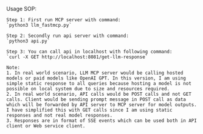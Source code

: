 Usage SOP:

    Step 1: First run MCP server with command:
    `python3 llm_fastmcp.py`
    
    Step 2: Secondly run api server with command:
    `python3 api.py`
    
    Step 3: You can call api in localhost with following command:
    `curl -X GET http://localhost:8081/get-llm-response`
    
    Note:
    1. In real world scenario, LLM MCP server would be calling hosted models or paid models like OpenAI GPT. In this version, I am using simple static response to all queries because hosting a model is not possible on local system due to size and resources required.
    2. In real world scenario, API calls would be POST calls and not GET calls. Client would be sending prompt message in POST call as data which will be forwarded by API server to MCP server for model outputs. I have simplified this with GET calls since I am using static responses and not real model responses.
    3. Responses are in format of SSE events which can be used both in API client or Web service client.